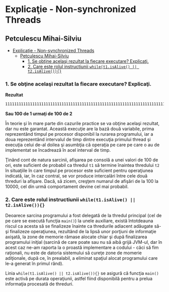 # Explicaţie - Non-synchronized Threads
## Petculescu Mihai-Silviu

- [Explicaţie - Non-synchronized Threads](#explicaţie---non-synchronized-threads)
  - [Petculescu Mihai-Silviu](#petculescu-mihai-silviu)
    - [1. Se obţine acelaşi rezultat la fiecare executare? Explicaţi.](#1-se-obţine-acelaşi-rezultat-la-fiecare-executare-explicaţi)
    - [2. Care este rolul instructiunii `while(t1.isAlive() || t2.isAlive()){}`](#2-care-este-rolul-instructiunii-whilet1isalive--t2isalive)

### 1. Se obţine acelaşi rezultat la fiecare executare? Explicaţi.

**Rezultat**
```bash
11111111111111111111111111111111111111111111111111111111111111111111111111111111111111111111111111112222222222222222222222222222222222222222222222222222222222222222222222222222222222222222222222222222
```
**Sau 100 de 1 urmaţi de 100 de 2**

În teorie şi în mare parte din cazurile practice se va obţine acelaşi rezultat, dar nu este garantat. Această execuţie are la bază două variabile, prima reprezentând timpul pe procesor disponibil la rurarea programului, iar a doua reprezentând intervalul de timp dintre execuţia primului thread şi execuţia celui de-al doilea şi asumbţia că operaţia pe care pe care o au de implementat se încadrează în acel interval de timp.

Ţinând cont de natura sarcinii, afişarea pe consolă a unei valori de 100 de ori, este suficient de probabil ca thredul `t1` să termine înaintea thredului `t2` în situaţiile în care timpul pe procesor este suficient pentru operaţiunea indicată, iar, în caz contral, se vor produce intercalări între cele două threduri la afişare. Dacă, să zicem, creşţem numarul de afişări de la 100 la 10000, cel din urmă comportament devine cel mai probabil.

### 2. Care este rolul instructiunii `while(t1.isAlive() || t2.isAlive()){}`

Deoarece sarcina programului a fost delegată de la thredul principal (cel de pe care se execută funcţia `main()`) la unele auxiliare, există întotdeauna riscul ca acesta să se finalizeze înainte ca thredurile adiacent adăugate să-şi finalizeze operaţiunea, rezultând de la lipsă unor porţiuni de informaţie axişată, la zone de memorie rămase alocate chiar şi după finalizarea programului iniţial (sarcină de care poate sau nu să aibă grijă JVM-ul, dar în acest caz ne-am raporta la o proastă implementare a codului - căci să fim raţionali, nu este de datoria sistemului să cureţe zone de momerie adiţionale, după ce, în prealabil, a eliminat spaţiul alocat programului care le-a generat în primul rând).

Linia `while(t1.isAlive() || t2.isAlive()){}` se asigură că funcţia `main()` este activă pe durata operaţiunii, astfel fiind disponibilă pentru a prelua informaţia procesată de threduri.
